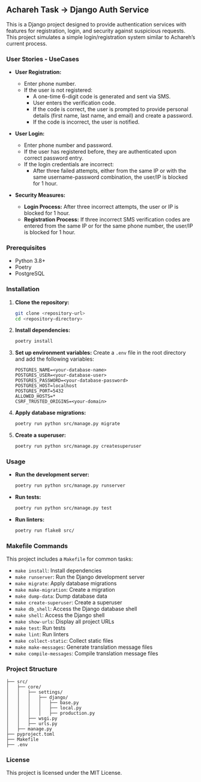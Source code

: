 ## Achareh Task -> Django Auth Service

This is a Django project designed to provide authentication services with features for registration, login, and security
against suspicious requests. This project simulates a simple login/registration system similar to Achareh’s current
process.

### User Stories - UseCases

- **User Registration:**
    - Enter phone number.
    - If the user is not registered:
        - A one-time 6-digit code is generated and sent via SMS.
        - User enters the verification code.
        - If the code is correct, the user is prompted to provide personal details (first name, last name, and email)
          and create a password.
        - If the code is incorrect, the user is notified.

- **User Login:**
    - Enter phone number and password.
    - If the user has registered before, they are authenticated upon correct password entry.
    - If the login credentials are incorrect:
        - After three failed attempts, either from the same IP or with the same username-password combination, the
          user/IP is blocked for 1 hour.

- **Security Measures:**
    - **Login Process:** After three incorrect attempts, the user or IP is blocked for 1 hour.
    - **Registration Process:** If three incorrect SMS verification codes are entered from the same IP or for the same
      phone number, the user/IP is blocked for 1 hour.

### Prerequisites

- Python 3.8+
- Poetry
- PostgreSQL

### Installation

1. **Clone the repository:**
    ```sh
    git clone <repository-url>
    cd <repository-directory>
    ```

2. **Install dependencies:**
    ```sh
    poetry install
    ```

3. **Set up environment variables:**
   Create a `.env` file in the root directory and add the following variables:
    ```env
    POSTGRES_NAME=<your-database-name>
    POSTGRES_USER=<your-database-user>
    POSTGRES_PASSWORD=<your-database-password>
    POSTGRES_HOST=localhost
    POSTGRES_PORT=5432
    ALLOWED_HOSTS=*
    CSRF_TRUSTED_ORIGINS=<your-domain>
    ```

4. **Apply database migrations:**
    ```sh
    poetry run python src/manage.py migrate
    ```

5. **Create a superuser:**
    ```sh
    poetry run python src/manage.py createsuperuser
    ```

### Usage

- **Run the development server:**
    ```sh
    poetry run python src/manage.py runserver
    ```

- **Run tests:**
    ```sh
    poetry run python src/manage.py test
    ```

- **Run linters:**
    ```sh
    poetry run flake8 src/
    ```

### Makefile Commands

This project includes a `Makefile` for common tasks:

- `make install`: Install dependencies
- `make runserver`: Run the Django development server
- `make migrate`: Apply database migrations
- `make make-migration`: Create a migration
- `make dump-data`: Dump database data
- `make create-superuser`: Create a superuser
- `make db_shell`: Access the Django database shell
- `make shell`: Access the Django shell
- `make show-urls`: Display all project URLs
- `make test`: Run tests
- `make lint`: Run linters
- `make collect-static`: Collect static files
- `make make-messages`: Generate translation message files
- `make compile-messages`: Compile translation message files

### Project Structure

```
├── src/
│   ├── core/
│   │   ├── settings/
│   │   │   ├── django/
│   │   │   │   ├── base.py
│   │   │   │   ├── local.py
│   │   │   │   ├── production.py
│   │   ├── wsgi.py
│   │   ├── urls.py
│   ├── manage.py
├── pyproject.toml
├── Makefile
├── .env
```

### License

This project is licensed under the MIT License.
